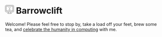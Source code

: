 ![](images/logo/logo-28x28.png) Barrowclift 
==================================================

Welcome! Please feel free to stop by, take a load off your feet, brew some tea, and [celebrate the humanity in computing](http://barrowclift.me) with me.
